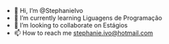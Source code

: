 - 👋 Hi, I’m @StephanieIvo
- 🌱 I’m currently learning Liguagens de Programação
- 💞️ I’m looking to collaborate on  Estágios
- 📫 How to reach me stephanie.ivo@hotmail.com

<!---
StephanieIvo/StephanieIvo is a ✨ special ✨ repository because its `README.md` (this file) appears on your GitHub profile.
You can click the Preview link to take a look at your changes.
--->
